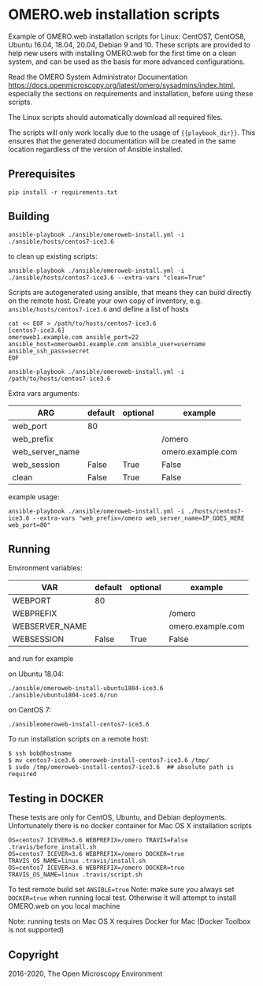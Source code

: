 OMERO.web installation scripts
==============================

Example of OMERO.web installation scripts for Linux: CentOS7, CentOS8, Ubuntu 16.04, 18.04, 20.04, Debian 9 and 10.
These scripts are provided to help new users with installing OMERO.web for the
first time on a clean system, and can be used as the basis for more advanced
configurations.

Read the OMERO System Administrator Documentation https://docs.openmicroscopy.org/latest/omero/sysadmins/index.html,
especially the sections on requirements and installation, before using these scripts.

The Linux scripts should automatically download all required files.

The scripts will only work locally due to the usage of ``{{playbook_dir}}``.
This ensures that the generated documentation will be created in the same location
regardless of the version of Ansible installed.

Prerequisites
-------------

    pip install -r requirements.txt


Building
--------

    ansible-playbook ./ansible/omeroweb-install.yml -i ./ansible/hosts/centos7-ice3.6

to clean up existing scripts:

    ansible-playbook ./ansible/omeroweb-install.yml -i ./ansible/hosts/centos7-ice3.6 --extra-vars "clean=True"

Scripts are autogenerated using ansible, that means they can build directly on the remote host.
Create your own copy of inventory, e.g. `ansible/hosts/centos7-ice3.6`  and define a list of hosts

    cat << EOF > /path/to/hosts/centos7-ice3.6
    [centos7-ice3.6]
    omeroweb1.example.com ansible_port=22 ansible_host=omeroweb1.example.com ansible_user=username ansible_ssh_pass=secret
    EOF

    ansible-playbook ./ansible/omeroweb-install.yml -i /path/to/hosts/centos7-ice3.6


Extra vars arguments:

| ARG                | default | optional                | example                  |
|--------------------|---------|-------------------------|--------------------------|
| web_port           | 80      |                         |                          |
| web_prefix         |         |                         | /omero                   |
| web_server_name    |         |                         | omero.example.com        |
| web_session        | False   | True|False              |                          |
| clean              | False   | True|False              |                          |

example usage:

    ansible-playbook ./ansible/omeroweb-install.yml -i ./hosts/centos7-ice3.6 --extra-vars "web_prefix=/omero web_server_name=IP_GOES_HERE web_port=80"

Running
-------

Environment variables:

| VAR            | default | optional                | example                  |
|----------------|---------|-------------------------|--------------------------|
| WEBPORT        | 80      |                         |                          |
| WEBPREFIX      |         |                         | /omero                   |
| WEBSERVER_NAME |         |                         | omero.example.com        |
| WEBSESSION     | False   | True|False              |                          |


and run for example

on Ubuntu 18.04:

    ./ansible/omeroweb-install-ubuntu1804-ice3.6
    ./ansible/ubuntu1804-ice3.6/run

on CentOS 7:

    ./ansibleomeroweb-install-centos7-ice3.6

To run installation scripts on a remote host:

    $ ssh bob@hostname
    $ mv centos7-ice3.6 omeroweb-install-centos7-ice3.6 /tmp/
    $ sudo /tmp/omeroweb-install-centos7-ice3.6  ## absolute path is required


Testing in DOCKER
-----------------

These tests are only for CentOS, Ubuntu, and Debian deployments. Unfortunately there is no docker container for Mac OS X installation scripts

    OS=centos7 ICEVER=3.6 WEBPREFIX=/omero TRAVIS=False .travis/before_install.sh
    OS=centos7 ICEVER=3.6 WEBPREFIX=/omero DOCKER=true TRAVIS_OS_NAME=linux .travis/install.sh
    OS=centos7 ICEVER=3.6 WEBPREFIX=/omero DOCKER=true TRAVIS_OS_NAME=linux .travis/script.sh 
 
To test remote build set `ANSIBLE=true`
Note: make sure you always set `DOCKER=true` when running local test. Otherwise it will attempt to install OMERO.web on you local machine

Note: running tests on Mac OS X requires Docker for Mac (Docker Toolbox is not supported)

Copyright
---------

2016-2020, The Open Microscopy Environment
